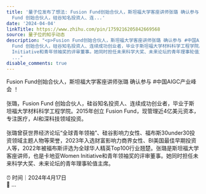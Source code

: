 ```yaml
---
title: '量子位发布了想法: Fusion Fund创始合伙人，斯坦福大学客座讲师张璐 确认参与 #中国AIGC产业峰会 ！<br><br>张璐，Fusion
  Fund 创始合伙人，硅谷知名投资人、连...'
date: '2024-04-04'
linkTitle: https://www.zhihu.com/pin/1759216205842669568
source: 量子位的知乎动态
description: "<p>Fusion Fund创始合伙人，斯坦福大学客座讲师张璐 确认参与 #中国AIGC产业峰会 ！<br><br>张璐，Fusion
  Fund 创始合伙人，硅谷知名投资人、连续成功创业者，毕业于斯坦福大学材料科学工程学院。2015年创立 Fusion Fund，现管理近4亿美元资本，专注医疗，AI和深科技领域投资。<br><br>张璐曾获世界经济论坛“全球青年领袖”、硅谷影响力女性、福布斯30under30投资领域主题人物等荣誉，2023年入选财富影响力商界女性、BI美国最佳早期投资人等，2022年被福布斯评选为全球华人精英Top100行业翘楚。张璐是斯坦福大学客座讲师，也是卡地亚Women
  Initiative和青年领袖奖的评审董事。她同时担任未来科学大奖、未来论坛的青年理事轮值主席。<br><br>⏰ 时间｜2024年4月17日<br>\U0001F3E8
  ..."
disable_comments: true
---
```

<p>Fusion Fund创始合伙人，斯坦福大学客座讲师张璐 确认参与 #中国AIGC产业峰会 ！<br><br>张璐，Fusion Fund 创始合伙人，硅谷知名投资人、连续成功创业者，毕业于斯坦福大学材料科学工程学院。2015年创立 Fusion Fund，现管理近4亿美元资本，专注医疗，AI和深科技领域投资。<br><br>张璐曾获世界经济论坛“全球青年领袖”、硅谷影响力女性、福布斯30under30投资领域主题人物等荣誉，2023年入选财富影响力商界女性、BI美国最佳早期投资人等，2022年被福布斯评选为全球华人精英Top100行业翘楚。张璐是斯坦福大学客座讲师，也是卡地亚Women Initiative和青年领袖奖的评审董事。她同时担任未来科学大奖、未来论坛的青年理事轮值主席。<br><br>⏰ 时间｜2024年4月17日<br>🏨 ...